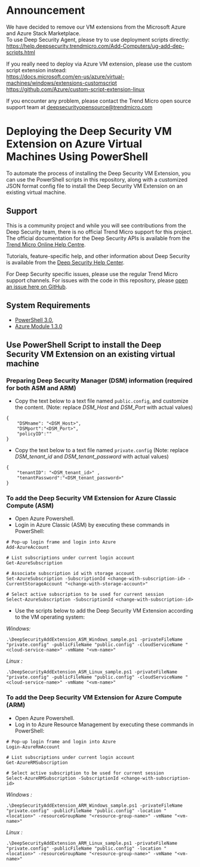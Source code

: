 # Announcement

We have decided to remove our VM extensions from the Microsoft Azure and Azure Stack Marketplace.  
To use Deep Security Agent, please try to use deployment scripts directly:  
https://help.deepsecurity.trendmicro.com/Add-Computers/ug-add-dep-scripts.html

If you really need to deploy via Azure VM extension, please use the custom script extension instead:  
https://docs.microsoft.com/en-us/azure/virtual-machines/windows/extensions-customscript  
https://github.com/Azure/custom-script-extension-linux

If you encounter any problem, please contact the Trend Micro open source support team at deepsecurityopensource@trendmicro.com

# Deploying the Deep Security VM Extension on Azure Virtual Machines Using PowerShell

To automate the process of installing the Deep Security VM Extension, you can use the PowerShell scripts in this repository, along with a customized JSON format
config file to install the Deep Security VM Extension on an existing virtual machine.

## Support

This is a community project and while you will see contributions from the Deep Security team, there is no official Trend Micro support for this project. The official documentation for the Deep Security APIs is available from the [Trend Micro Online Help Centre](http://docs.trendmicro.com/en-us/enterprise/deep-security.aspx). 

Tutorials, feature-specific help, and other information about Deep Security is available from the [Deep Security Help Center](https://help.deepsecurity.trendmicro.com/Welcome.html). 

For Deep Security specific issues, please use the regular Trend Micro support channels. For issues with the code in this repository, please [open an issue here on GitHub](https://github.com/deep-security/azure-vm-extensions/issues).

## System Requirements 
- [PowerShell 3.0,](https://www.microsoft.com/en-us/download/details.aspx?id=34595)
- [Azure Module 1.3.0](https://github.com/Azure/azure-powershell/releases/tag/v1.3.0-March2016)

## Use PowerShell Script to install the Deep Security VM Extension on an existing virtual machine

### Preparing Deep Security Manager (DSM) information (required for both ASM and ARM)

- Copy the text below to a text file named `public.config`, and customize the content. (Note: replace *DSM_Host* and *DSM_Port* with actual values)
```
{
    "DSMname": "<DSM_Host>",
    "DSMport":"<DSM_Port>",
    "policyID":""
}
```

- Copy the text below to a text file named `private.config` (Note: replace *DSM_tenant_id* and *DSM_tenant_password* with actual values)
```
{
    "tenantID": "<DSM_tenant_id>" ,
    "tenantPassword":"<DSM_tenant_password>"
}
```

### To add the Deep Security VM Extension for Azure Classic Compute (ASM)

- Open Azure Powershell.
- Login in Azure Classic (ASM) by executing these commands in PowerShell:
```
# Pop-up login frame and login into Azure
Add-AzureAccount
  
# List subscriptions under current login account
Get-AzureSubscription
  
# Associate subscription id with storage account
Set-AzureSubscription -SubscriptionId <change-with-subscription-id> -CurrentStorageAccount "<change-with-storage-account>"
 
# Select active subscription to be used for current session
Select-AzureSubscription -SubscriptionId <change-with-subscription-id>
```
- Use the scripts below to add the Deep Security VM Extension according to the VM operating system:

*Windows:*
```
.\DeepSecurityAddExtension_ASM_Windows_sample.ps1 -privateFileName "private.config" -publicFileName "public.config" -cloudServiceName "<cloud-service-name>" -vmName "<vm-name>"
```
*Linux :*
```
.\DeepSecurityAddExtension_ASM_Linux_sample.ps1 -privateFileName "private.config" -publicFileName "public.config" -cloudServiceName "<cloud-service-name>" -vmName "<vm-name>"
```

### To add the Deep Security VM Extension for Azure Compute (ARM)

- Open Azure Powershell.
- Log in to Azure Resource Management by executing these commands in PowerShell:
```
# Pop-up login frame and login into Azure
Login-AzureRmAccount
  
# List subscriptions under current login account
Get-AzureRMSubscription
    
# Select active subscription to be used for current session
Select-AzureRMSubscription -SubscriptionId <change-with-subscription-id>
```
*Windows :*
```
.\DeepSecurityAddExtension_ARM_Windows_sample.ps1 -privateFileName "private.config" -publicFileName "public.config" -location "<location>" -resourceGroupName "<resource-group-name>" -vmName "<vm-name>"
```
*Linux :*
```
.\DeepSecurityAddExtension_ARM_Linux_sample.ps1 -privateFileName "private.config" -publicFileName "public.config" -location "<location>" -resourceGroupName "<resource-group-name>" -vmName "<vm-name>"
```